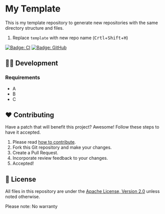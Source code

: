 # My Template

This is my template repository to generate new repositories with the same directory structure and files.

1. Replace `template` with new repo name (<kbd>Crtl</kbd>+<kbd>Shift</kbd>+<kbd>H</kbd>)

[![Badge: CI](https://github.com/Cyclenerd/template/actions/workflows/ci.yml/badge.svg)](https://github.com/Cyclenerd/template/actions/workflows/ci.yml)
[![Badge: GitHub](https://img.shields.io/github/license/cyclenerd/template)](https://github.com/Cyclenerd/template/blob/master/LICENSE)

## 🧑‍💻 Development

### Requirements

* A
* B
* C

## ❤️ Contributing

Have a patch that will benefit this project?
Awesome! Follow these steps to have it accepted.

1. Please read [how to contribute](CONTRIBUTING.md).
1. Fork this Git repository and make your changes.
1. Create a Pull Request.
1. Incorporate review feedback to your changes.
1. Accepted!


## 📜 License

All files in this repository are under the [Apache License, Version 2.0](LICENSE) unless noted otherwise.

Please note: No warranty
